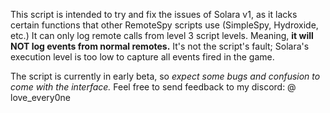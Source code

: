 This script is intended to try and fix the issues of Solara v1, as it lacks certain functions that other RemoteSpy scripts use (SimpleSpy, Hydroxide, etc.)
It can only log remote calls from level 3 script levels. Meaning, **it will NOT log events from normal remotes.** It's not the script's fault; Solara's execution level is too low to capture all events fired in the game.

The script is currently in early beta, so _expect some bugs and confusion to come with the interface._
Feel free to send feedback to my discord:  @ love_every0ne
